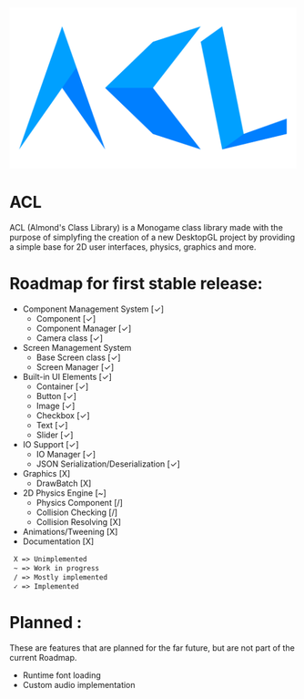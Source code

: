 ![ACL Logo](ACL.svg)

# ACL
ACL (Almond's Class Library) is a Monogame class library made with the purpose of simplyfing the creation of a new DesktopGL project by providing a simple base for 2D user interfaces, physics, graphics and more.

# Roadmap for first stable release:
- Component Management System [✓]
  - Component [✓]
  - Component Manager [✓]
  - Camera class [✓]
- Screen Management System
  - Base Screen class [✓]
  - Screen Manager [✓]
- Built-in UI Elements [✓]
  - Container [✓]
  - Button [✓]
  - Image [✓]
  - Checkbox [✓]
  - Text [✓]
  - Slider [✓]
- IO Support [✓]
  - IO Manager [✓]
  - JSON Serialization/Deserialization [✓]
- Graphics [X]
  - DrawBatch [X]
- 2D Physics Engine [~]
  - Physics Component [/]
  - Collision Checking [/]
  - Collision Resolving [X]
- Animations/Tweening [X]
- Documentation [X]

```
 X => Unimplemented
 ~ => Work in progress
 / => Mostly implemented
 ✓ => Implemented
```

# Planned :
These are features that are planned for the far future, but are not part of the current Roadmap.
- Runtime font loading
- Custom audio implementation
